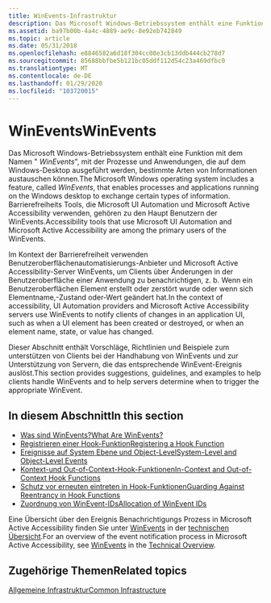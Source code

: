 ```yaml
---
title: WinEvents-Infrastruktur
description: Das Microsoft Windows-Betriebssystem enthält eine Funktion mit dem Namen "WinEvents", mit der Prozesse und Anwendungen, die auf dem Windows-Desktop ausgeführt werden, bestimmte Arten von Informationen austauschen können.
ms.assetid: ba97b00b-4a4c-4889-ae9c-8e92eb742849
ms.topic: article
ms.date: 05/31/2018
ms.openlocfilehash: e8846582a6d18f304cc08e3cb13ddb444cb278d7
ms.sourcegitcommit: 85688bbfbe5b121bc05ddf112d54c23a469dfbc0
ms.translationtype: MT
ms.contentlocale: de-DE
ms.lasthandoff: 01/29/2020
ms.locfileid: "103720015"
---
```

# <a name="winevents"></a><span data-ttu-id="c9116-103">WinEvents</span><span class="sxs-lookup"><span data-stu-id="c9116-103">WinEvents</span></span>

<span data-ttu-id="c9116-104">Das Microsoft Windows-Betriebssystem enthält eine Funktion mit dem Namen " *WinEvents*", mit der Prozesse und Anwendungen, die auf dem Windows-Desktop ausgeführt werden, bestimmte Arten von Informationen austauschen können.</span><span class="sxs-lookup"><span data-stu-id="c9116-104">The Microsoft Windows operating system includes a feature, called *WinEvents*, that enables processes and applications running on the Windows desktop to exchange certain types of information.</span></span> <span data-ttu-id="c9116-105">Barrierefreiheits Tools, die Microsoft UI Automation und Microsoft Active Accessibility verwenden, gehören zu den Haupt Benutzern der WinEvents.</span><span class="sxs-lookup"><span data-stu-id="c9116-105">Accessibility tools that use Microsoft UI Automation and Microsoft Active Accessibility are among the primary users of the WinEvents.</span></span>

<span data-ttu-id="c9116-106">Im Kontext der Barrierefreiheit verwenden Benutzeroberflächenautomatisierungs-Anbieter und Microsoft Active Accessibility-Server WinEvents, um Clients über Änderungen in der Benutzeroberfläche einer Anwendung zu benachrichtigen, z. b. Wenn ein Benutzeroberflächen Element erstellt oder zerstört wurde oder wenn sich Elementname,-Zustand oder-Wert geändert hat.</span><span class="sxs-lookup"><span data-stu-id="c9116-106">In the context of accessibility, UI Automation providers and Microsoft Active Accessibility servers use WinEvents to notify clients of changes in an application UI, such as when a UI element has been created or destroyed, or when an element name, state, or value has changed.</span></span>

<span data-ttu-id="c9116-107">Dieser Abschnitt enthält Vorschläge, Richtlinien und Beispiele zum unterstützen von Clients bei der Handhabung von WinEvents und zur Unterstützung von Servern, die das entsprechende WinEvent-Ereignis auslöst.</span><span class="sxs-lookup"><span data-stu-id="c9116-107">This section provides suggestions, guidelines, and examples to help clients handle WinEvents and to help servers determine when to trigger the appropriate WinEvent.</span></span>

## <a name="in-this-section"></a><span data-ttu-id="c9116-108">In diesem Abschnitt</span><span class="sxs-lookup"><span data-stu-id="c9116-108">In this section</span></span>

-   [<span data-ttu-id="c9116-109">Was sind WinEvents?</span><span class="sxs-lookup"><span data-stu-id="c9116-109">What Are WinEvents?</span></span>](what-are-winevents.md)
-   [<span data-ttu-id="c9116-110">Registrieren einer Hook-Funktion</span><span class="sxs-lookup"><span data-stu-id="c9116-110">Registering a Hook Function</span></span>](registering-a-hook-function.md)
-   [<span data-ttu-id="c9116-111">Ereignisse auf System Ebene und Object-Level</span><span class="sxs-lookup"><span data-stu-id="c9116-111">System-Level and Object-Level Events</span></span>](system-level-and-object-level-events.md)
-   [<span data-ttu-id="c9116-112">Kontext-und Out-of-Context-Hook-Funktionen</span><span class="sxs-lookup"><span data-stu-id="c9116-112">In-Context and Out-of-Context Hook Functions</span></span>](in-context-and-out-of-context-hook-functions.md)
-   [<span data-ttu-id="c9116-113">Schutz vor erneuten eintreten in Hook-Funktionen</span><span class="sxs-lookup"><span data-stu-id="c9116-113">Guarding Against Reentrancy in Hook Functions</span></span>](guarding-against-reentrancy-in-hook-functions.md)
-   [<span data-ttu-id="c9116-114">Zuordnung von WinEvent-IDs</span><span class="sxs-lookup"><span data-stu-id="c9116-114">Allocation of WinEvent IDs</span></span>](allocation-of-winevent-ids.md)

<span data-ttu-id="c9116-115">Eine Übersicht über den Ereignis Benachrichtigungs Prozess in Microsoft Active Accessibility finden Sie unter [WinEvents](winevents-overview.md) in der [technischen Übersicht](technical-overview.md).</span><span class="sxs-lookup"><span data-stu-id="c9116-115">For an overview of the event notification process in Microsoft Active Accessibility, see [WinEvents](winevents-overview.md) in the [Technical Overview](technical-overview.md).</span></span>

## <a name="related-topics"></a><span data-ttu-id="c9116-116">Zugehörige Themen</span><span class="sxs-lookup"><span data-stu-id="c9116-116">Related topics</span></span>

<dl> <dt>

[<span data-ttu-id="c9116-117">Allgemeine Infrastruktur</span><span class="sxs-lookup"><span data-stu-id="c9116-117">Common Infrastructure</span></span>](common-infrastructure.md)
</dt> </dl>

 

 




